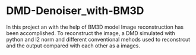 # DMD-Denoiser_with-BM3D
In this project an with the help of BM3D model Image reconstruction has been accomplished. To reconstruct the image, a DMD simulated with python and l2 norm and different conventional mehods used to reconstrcut and the output compared with each other as a images.
